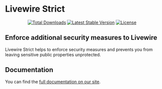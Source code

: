 # Livewire Strict

<p align="center">  
<a href="https://packagist.org/packages/wire-elements/livewire-strict"><img src="https://img.shields.io/packagist/dt/wire-elements/livewire-strict" alt="Total Downloads"></a>
<a href="https://packagist.org/packages/wire-elements/livewire-strict"><img src="https://img.shields.io/packagist/v/wire-elements/livewire-strict" alt="Latest Stable Version"></a>
<a href="https://packagist.org/packages/wire-elements/livewire-strict"><img src="https://img.shields.io/packagist/l/wire-elements/livewire-strict" alt="License"></a>
</p>

## Enforce additional security measures to Livewire
Livewire Strict helps to enforce security measures and prevents you from leaving sensitive public properties unprotected.

## Documentation
You can find the [full documentation on our site](#).
